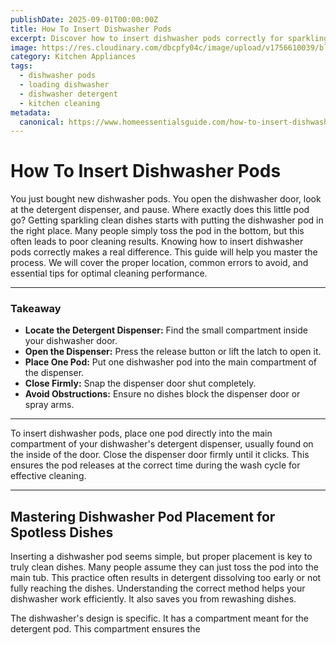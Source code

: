 ```yaml
---
publishDate: 2025-09-01T00:00:00Z
title: How To Insert Dishwasher Pods
excerpt: Discover how to insert dishwasher pods correctly for sparkling clean dishes every time. Learn proper placement, common mistakes, and expert tips.
image: https://res.cloudinary.com/dbcpfy04c/image/upload/v1756610039/blog_image_1756610039_u5crmj.webp
category: Kitchen Appliances
tags:
  - dishwasher pods
  - loading dishwasher
  - dishwasher detergent
  - kitchen cleaning
metadata:
  canonical: https://www.homeessentialsguide.com/how-to-insert-dishwasher-pods
---
```


# How To Insert Dishwasher Pods

You just bought new dishwasher pods. You open the dishwasher door, look at the detergent dispenser, and pause. Where exactly does this little pod go? Getting sparkling clean dishes starts with putting the dishwasher pod in the right place. Many people simply toss the pod in the bottom, but this often leads to poor cleaning results. Knowing how to insert dishwasher pods correctly makes a real difference. This guide will help you master the process. We will cover the proper location, common errors to avoid, and essential tips for optimal cleaning performance.

---

### Takeaway

*   **Locate the Detergent Dispenser:** Find the small compartment inside your dishwasher door.
*   **Open the Dispenser:** Press the release button or lift the latch to open it.
*   **Place One Pod:** Put one dishwasher pod into the main compartment of the dispenser.
*   **Close Firmly:** Snap the dispenser door shut completely.
*   **Avoid Obstructions:** Ensure no dishes block the dispenser door or spray arms.

---

To insert dishwasher pods, place one pod directly into the main compartment of your dishwasher's detergent dispenser, usually found on the inside of the door. Close the dispenser door firmly until it clicks. This ensures the pod releases at the correct time during the wash cycle for effective cleaning.

---

## Mastering Dishwasher Pod Placement for Spotless Dishes

Inserting a dishwasher pod seems simple, but proper placement is key to truly clean dishes. Many people assume they can just toss the pod into the main tub. This practice often results in detergent dissolving too early or not fully reaching the dishes. Understanding the correct method helps your dishwasher work efficiently. It also saves you from rewashing dishes.

The dishwasher's design is specific. It has a compartment meant for the detergent pod. This compartment ensures the